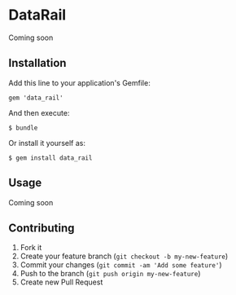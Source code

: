 # DataRail

Coming soon

## Installation

Add this line to your application's Gemfile:

    gem 'data_rail'

And then execute:

    $ bundle

Or install it yourself as:

    $ gem install data_rail

## Usage

Coming soon

## Contributing

1. Fork it
2. Create your feature branch (`git checkout -b my-new-feature`)
3. Commit your changes (`git commit -am 'Add some feature'`)
4. Push to the branch (`git push origin my-new-feature`)
5. Create new Pull Request
